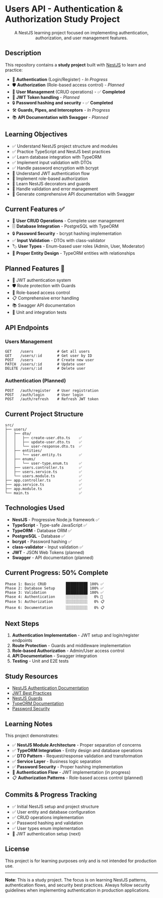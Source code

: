 # Users API - Authentication & Authorization Study Project

<p align="center">
  A NestJS learning project focused on implementing authentication, authorization, and user management features.
</p>

## Description

This repository contains a **study project** built with [NestJS](https://github.com/nestjs/nest) to learn and practice:

- 🔐 **Authentication** (Login/Register) - _In Progress_
- 🛡️ **Authorization** (Role-based access control) - _Planned_
- 👤 **User Management** (CRUD operations) - ✅ **Completed**
- 🔑 **JWT Token handling** - _Planned_
- 🔒 **Password hashing and security** - ✅ **Completed**
- 🛠️ **Guards, Pipes, and Interceptors** - _In Progress_
- 📚 **API Documentation with Swagger** - _Planned_

## Learning Objectives

- ✅ Understand NestJS project structure and modules
- ✅ Practice TypeScript and NestJS best practices
- ✅ Learn database integration with TypeORM
- ✅ Implement input validation with DTOs
- ✅ Handle password encryption with bcrypt
- 🔄 Understand JWT authentication flow
- 🔄 Implement role-based authorization
- 🔄 Learn NestJS decorators and guards
- 🔄 Handle validation and error management
- 🔄 Generate comprehensive API documentation with Swagger

## Current Features ✅

- 👤 **User CRUD Operations** - Complete user management
- 🗄️ **Database Integration** - PostgreSQL with TypeORM
- 🔒 **Password Security** - bcrypt hashing implementation
- ✅ **Input Validation** - DTOs with class-validator
- 🏷️ **User Types** - Enum-based user roles (Admin, User, Moderator)
- 📝 **Proper Entity Design** - TypeORM entities with relationships

## Planned Features 🔄

- 🔐 JWT authentication system
- 🛡️ Route protection with Guards
- 🎯 Role-based access control
- 📋 Comprehensive error handling
- 📚 Swagger API documentation
- 🧪 Unit and integration tests

## API Endpoints

### Users Management

```
GET    /users           # Get all users
GET    /users/:id       # Get user by ID
POST   /users           # Create new user
PATCH  /users/:id       # Update user
DELETE /users/:id       # Delete user
```

### Authentication (Planned)

```
POST   /auth/register   # User registration
POST   /auth/login      # User login
POST   /auth/refresh    # Refresh JWT token
```

## Current Project Structure

```
src/
├── users/
│   ├── dto/
│   │   ├── create-user.dto.ts    ✅
│   │   ├── update-user.dto.ts    ✅
│   │   └── user-response.dto.ts  ✅
│   ├── entities/
│   │   └── user.entity.ts        ✅
│   ├── enums/
│   │   └── user-type.enum.ts     ✅
│   ├── users.controller.ts       ✅
│   ├── users.service.ts          ✅
│   └── users.module.ts           ✅
├── app.controller.ts             ✅
├── app.service.ts                ✅
├── app.module.ts                 ✅
└── main.ts                       ✅
```

## Technologies Used

- **NestJS** - Progressive Node.js framework ✅
- **TypeScript** - Type-safe JavaScript ✅
- **TypeORM** - Database ORM ✅
- **PostgreSQL** - Database ✅
- **bcrypt** - Password hashing ✅
- **class-validator** - Input validation ✅
- **JWT** - JSON Web Tokens (planned)
- **Swagger** - API documentation (planned)

## Current Progress: 50% Complete

```
Phase 1: Basic CRUD         ██████████ 100% ✅
Phase 2: Database Setup     ██████████ 100% ✅
Phase 3: Validation         ██████████ 100% ✅
Phase 4: Authentication     ░░░░░░░░░░   0% 🔄
Phase 5: Authorization      ░░░░░░░░░░   0% 📋
Phase 6: Documentation      ░░░░░░░░░░   0% 📋
```

## Next Steps

1. **Authentication Implementation** - JWT setup and login/register endpoints
2. **Route Protection** - Guards and middleware implementation
3. **Role-based Authorization** - Admin/User access control
4. **API Documentation** - Swagger integration
5. **Testing** - Unit and E2E tests

## Study Resources

- [NestJS Authentication Documentation](https://docs.nestjs.com/security/authentication)
- [JWT Best Practices](https://auth0.com/blog/a-look-at-the-latest-draft-for-jwt-bcp/)
- [NestJS Guards](https://docs.nestjs.com/guards)
- [TypeORM Documentation](https://typeorm.io/)
- [Password Security](https://owasp.org/www-project-cheat-sheets/cheatsheets/Password_Storage_Cheat_Sheet.html)

## Learning Notes

This project demonstrates:

- ✅ **NestJS Module Architecture** - Proper separation of concerns
- ✅ **TypeORM Integration** - Entity design and database operations
- ✅ **DTO Pattern** - Request/response validation and transformation
- ✅ **Service Layer** - Business logic separation
- ✅ **Password Security** - Proper hashing implementation
- 🔄 **Authentication Flow** - JWT implementation (in progress)
- 📋 **Authorization Patterns** - Role-based access control (planned)

## Commits & Progress Tracking

- ✅ Initial NestJS setup and project structure
- ✅ User entity and database configuration
- ✅ CRUD operations implementation
- ✅ Password hashing and validation
- ✅ User types enum implementation
- 🔄 JWT authentication setup (next)

## License

This project is for learning purposes only and is not intended for production use.

---

**Note**: This is a study project. The focus is on learning NestJS patterns, authentication flows, and security best practices. Always follow security guidelines when implementing authentication in production applications.
